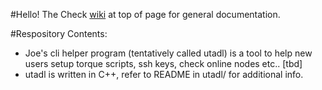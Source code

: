#Hello! The Check [wiki](https://github.com/UTA-HEP-Computing/Documentation/wiki) at top of page for general documentation.

#Respository Contents:

- Joe's cli helper program (tentatively called utadl) is a tool to help new users setup torque scripts, ssh keys, check online nodes etc.. [tbd]
- utadl is written in C++, refer to README in utadl/ for additional info.


